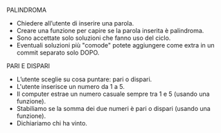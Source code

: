 PALINDROMA
- Chiedere all’utente di inserire una parola.
- Creare una funzione per capire se la parola inserita è palindroma.
- Sono accettate solo soluzioni che fanno uso del ciclo.
- Eventuali soluzioni più "comode" potete aggiungere come extra in un commit separato solo DOPO.


PARI E DISPARI
- L’utente sceglie su cosa puntare: pari o dispari.
- L'utente inserisce un numero da 1 a 5.
- Il computer estrae un numero casuale sempre tra 1 e 5 (usando una funzione).
- Stabiliamo se la somma dei due numeri è pari o dispari (usando una funzione).
- Dichiariamo chi ha vinto.